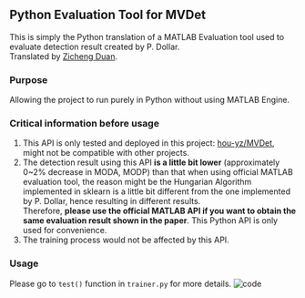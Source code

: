 ## Python Evaluation Tool for MVDet

This is simply the Python translation of a MATLAB Evaluation tool used to evaluate detection result created by P. Dollar.  
Translated by [Zicheng Duan](https://github.com/ZichengDuan).  

### Purpose
   Allowing the project to run purely in Python without using MATLAB Engine.  
   

### Critical information before usage
   1. This API is only tested and deployed in this project: [hou-yz/MVDet](https://github.com/hou-yz/MVDet), might not be compatible with other projects.
   2. The detection result using this API **is a little bit lower** (approximately 0~2% decrease in MODA, MODP) than that when using official MATLAB evaluation tool, the reason might be the Hungarian Algorithm implemented in sklearn is a little bit different from the one implemented by P. Dollar, hence resulting in different results.   
   Therefore, **please use the official MATLAB API if you want to obtain the same evaluation result shown in the paper**. This Python API is only used for convenience.
   3. The training process would not be affected by this API.

### Usage
Please go to ```test()``` function in ```trainer.py``` for more details.
![code]("multiview_detector/evaluation/pyeval/codes.png")

